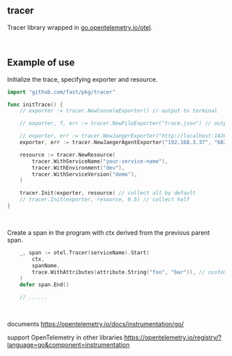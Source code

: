 ## tracer

Tracer library wrapped in [go.opentelemetry.io/otel](https://github.com/open-telemetry/opentelemetry-go).

<br>

## Example of use

Initialize the trace, specifying exporter and resource.

```go
import "github.com/fast/pkg/tracer"

func initTrace() {
	// exporter := tracer.NewConsoleExporter() // output to terminal

	// exporter, f, err := tracer.NewFileExporter("trace.json") // output to file

	// exporter, err := tracer.NewJaegerExporter("http://localhost:14268/api/traces") // output to jaeger, using collector http
	exporter, err := tracer.NewJaegerAgentExporter("192.168.3.37", "6831") // output to jaeger, using agent udp

	resource := tracer.NewResource(
		tracer.WithServiceName("your-service-name"),
		tracer.WithEnvironment("dev"),
		tracer.WithServiceVersion("demo"),
	)

	tracer.Init(exporter, resource) // collect all by default
	// tracer.Init(exporter, resource, 0.5) // collect half
}
```

<br>

Create a span in the program with ctx derived from the previous parent span.

```go
	_, span := otel.Tracer(serviceName).Start(
		ctx,
		spanName,
		trace.WithAttributes(attribute.String("foo", "bar")), // customised attributes
	)
	defer span.End()

	// ......
```


<br>

documents https://opentelemetry.io/docs/instrumentation/go/

support OpenTelemetry in other libraries https://opentelemetry.io/registry/?language=go&component=instrumentation
